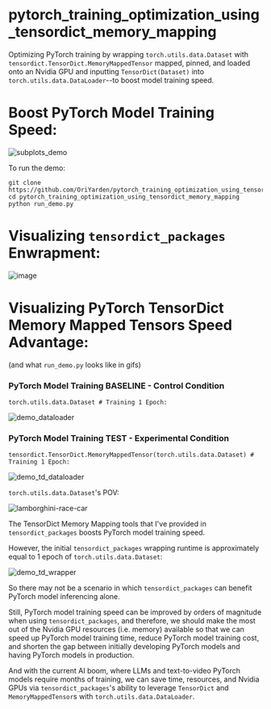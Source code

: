 # pytorch_training_optimization_using_tensordict_memory_mapping

Optimizing PyTorch training by wrapping ````torch.utils.data.Dataset```` with ````tensordict.TensorDict.MemoryMappedTensor```` mapped, pinned,
and loaded onto an Nvidia GPU and inputting ````TensorDict(Dataset)```` into ````torch.utils.data.DataLoader````--to boost model training speed.

# Boost PyTorch Model Training Speed:
![subplots_demo](https://github.com/user-attachments/assets/203bbc6e-446e-442c-ac38-5b022352a35f)


To run the demo:
````
git clone https://github.com/OriYarden/pytorch_training_optimization_using_tensordict_memory_mapping
cd pytorch_training_optimization_using_tensordict_memory_mapping
python run_demo.py
````

# Visualizing ````tensordict_packages```` Enwrapment:

![image](https://github.com/user-attachments/assets/4844201c-2a38-4468-abb0-4c3492e097a8)


# Visualizing PyTorch TensorDict Memory Mapped Tensors Speed Advantage:
(and what ````run_demo.py```` looks like in gifs)

### PyTorch Model Training BASELINE - Control Condition
````
torch.utils.data.Dataset # Training 1 Epoch:
````

![demo_dataloader](https://github.com/user-attachments/assets/612806d8-3a8a-442c-8c2a-3ff2232d935b)

### PyTorch Model Training TEST - Experimental Condition
````
tensordict.TensorDict.MemoryMappedTensor(torch.utils.data.Dataset) # Training 1 Epoch:
````

![demo_td_dataloader](https://github.com/user-attachments/assets/f580bd2f-3352-4ead-a7e4-35387e0d4f71)


````torch.utils.data.Dataset````'s POV:

![lamborghini-race-car](https://github.com/user-attachments/assets/d5e4d7f9-e69f-478c-ab29-9018e629b904)


The TensorDict Memory Mapping tools that I've provided in ````tensordict_packages```` boosts PyTorch model training speed.

However, the initial ````tensordict_packages```` wrapping runtime is approximately equal to 1 epoch of ````torch.utils.data.Dataset````:

![demo_td_wrapper](https://github.com/user-attachments/assets/d56f0384-b9d0-4356-91aa-dc86808c0f33)

So there may not be a scenario in which ````tensordict_packages```` can benefit PyTorch model inferencing alone.

Still, PyTorch model training speed can be improved by orders of magnitude when using ````tensordict_packages````, and therefore,
we should make the most out of the Nvidia GPU resources (i.e. memory) available so that we can speed up PyTorch model training time,
reduce PyTorch model training cost, and shorten the gap between initially developing PyTorch models and having PyTorch models in production.

And with the current AI boom, where LLMs and text-to-video PyTorch models require months of training, we can save time, resources, and
Nvidia GPUs via ````tensordict_packages````'s ability to leverage ````TensorDict```` and ````MemoryMappedTensor````s with ````torch.utils.data.DataLoader````.





